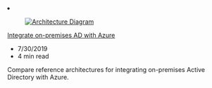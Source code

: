 <!-- This file is automatically generated by build/architectures/build_index.py. Any updates will be lost. -->

<!-- markdownlint-disable MD033 -->

<li class="grid-item item-column" data-categories="Identity Hybrid ">
<article class="card">
    <div class="card-header has-margin-bottom-none" aria-hidden="true">
        <figure class="image diagram has-height-175 has-overflow-hidden level">
            <a href="/azure/architecture/reference-architectures/identity"><img src="/azure/architecture/browse/thumbs/hybrid-identity.png" class="diagram" alt="Architecture Diagram" data-linktype="relative-path"></a>
        </figure>
    </div>
    <div class="card-content">
        <a class="card-content-title has-margin-top-none" href="/azure/architecture/reference-architectures/identity">
            <p>Integrate on-premises AD with Azure</p>
        </a>
        <ul class="card-content-metadata">
            <li>7/30/2019</li>
            <li>4 min read</li>
        </ul>
        <p class="card-content-description">Compare reference architectures for integrating on-premises Active Directory with Azure.</p>
        <div class="bottom-to-top-fade is-hidden-mobile"></div>
    </div>
</article>
</li>
